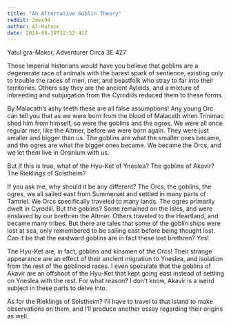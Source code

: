 ```yaml
---
title: "An Alternative Goblin Theory"
reddit: 2ewx94
author: Al-Hatoor
date: 2014-08-29T12:52:41Z
---
```


Yatul gra-Makor, Adventurer
Circa 3E 427

Those Imperial historians would have you believe that goblins are a degenerate race of animals with the barest spark of sentience, existing only to trouble the races of men, mer, and beastfolk who stray to far into their territories. Others say they are the ancient Ayleids, and a mixture of inbreeding and subjugation from the Cyrodiils reduced them to these forms.

By Malacath’s ashy teeth these are all false assumptions! Any young Orc can tell you that as we were born from the blood of Malacath when Trinimac shed him from himself, so were the goblins and the ogres. We were all once regular mer, like the Altmer, before we were born again. They were just smaller and bigger than us. The goblins are what the smaller ones became, and the ogres are what the bigger ones became. We became the Orcs, and we let them live in Orsinium with us.

But if this is true, what of the Hyu-Ket of Yneslea? The goblins of Akavir? The Rieklings of Solstheim?

If you ask me, why should it be any different? The Orcs, the goblins, the ogres, we all sailed east from Summerset and settled in many parts of Tamriel. We Orcs specifically traveled to many lands. The ogres primarily dwelt in Cyrodiil. But the goblins? Some remained on the Isles, and were enslaved by our brethren the Altmer. Others traveled to the Heartland, and became many tribes. But there are tales that some of the goblin ships were lost at sea, only remembered to be sailing east before being thought lost. Can it be that the eastward goblins are in fact these lost brethren? Yes!

The Hyu-Ket are, in fact, goblins and kinsmen of the Orcs! Their strange appearance are an effect of their ancient migration to Yneslea, and isolation from the rest of the goblinoid races. I even speculate that the goblins of Akavir are an offshoot of the Hyu-Ket that kept going east instead of settling on Yneslea with the rest. For what reason? I don’t know, Akavir is a weird subject in these parts to delve into.

As for the Rieklings of Solstheim? I’ll have to travel to that island to make observations on them, and I’ll produce another essay regarding their origins as well.
